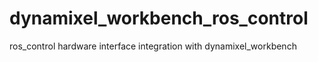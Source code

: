 # dynamixel_workbench_ros_control
ros_control hardware interface integration with dynamixel_workbench
